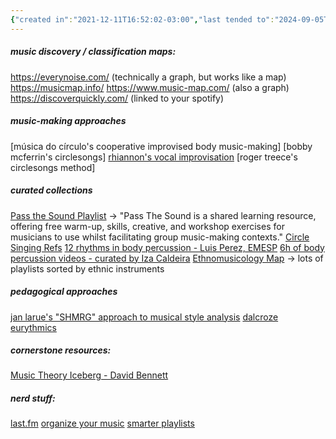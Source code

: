 ```yaml
---
{"created in":"2021-12-11T16:52:02-03:00","last tended to":"2024-09-05T14:03:41-03:00","tags":["topic","art","music","🌱"],"dg-publish":true,"permalink":"/topics/art/music/","dgPassFrontmatter":true,"created":"2021-12-11T16:52:02.160-03:00","updated":"2024-09-06T14:16:58.718-03:00"}
---
```


##### music discovery / classification maps:

https://everynoise.com/ (technically a graph, but works like a map)
https://musicmap.info/
https://www.music-map.com/ (also a graph)
https://discoverquickly.com/ (linked to your spotify)

##### music-making approaches

[música do círculo's cooperative improvised body music-making]
[bobby mcferrin's circlesongs]
[rhiannon's vocal improvisation](https://www.youtube.com/watch?v=96t6t7BSrTA)
[roger treece's circlesongs method]

##### curated collections

[Pass the Sound Playlist](https://www.youtube.com/playlist?list=PLIqvSOQc8Ro4HLZM6y-9bukzZkrITzNlb) -> "Pass The Sound is a shared learning resource, offering free warm-up, skills, creative, and workshop exercises for musicians to use whilst facilitating group music-making contexts."
[Circle Singing Refs](https://www.youtube.com/playlist?list=PLPVIMkkKDSpOPJTpTVj_4DlD3QYpiAhzo)
[12 rhythms in body percussion - Luis Perez, EMESP](https://www.youtube.com/playlist?list=PLhuWQSr4hNslDaMxUAxL2oL8NKtvfIz_8)
[6h of body percussion videos - curated by Iza Caldeira](https://www.youtube.com/playlist?list=PLzCVxM48YMm8I7mTQSz_dDI77l7h7OlCV)
[Ethnomusicology Map](https://www.youtube.com/@The_Ethnomusicology_Map) -> lots of playlists sorted by ethnic instruments

##### pedagogical approaches

[jan larue's "SHMRG" approach to musical style analysis](https://prezi.com/d4b3km1smwav/shmrg/)
[dalcroze eurythmics](https://en.wikipedia.org/wiki/Dalcroze_eurhythmics)

##### cornerstone resources:

[Music Theory Iceberg - David Bennett](https://www.youtube.com/watch?v=NmeogiNhdHI)

##### nerd stuff:

[last.fm](https://www.instagram.com/p/C7SVDgZxiKM/?img_index=1)
[organize your music](http://organizeyourmusic.playlistmachinery.com/)
[smarter playlists](http://smarterplaylists.playlistmachinery.com/about.html)